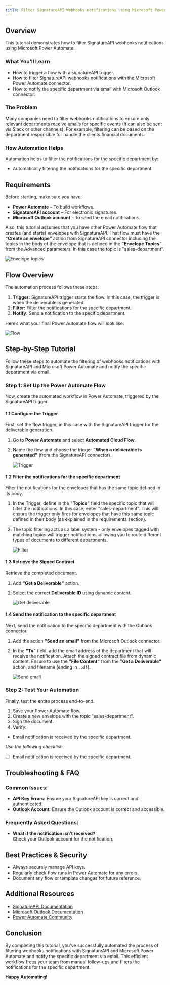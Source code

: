 ```yaml
---
title: Filter SignatureAPI Webhooks notifications using Microsoft Power Automate
---
```


## Overview

This tutorial demonstrates how to filter SignatureAPI webhooks notifications using Microsoft Power Automate.

### What You’ll Learn

* How to trigger a flow with a signatureAPI trigger.
* How to filter SignatureAPI webhooks notifications with the Microsoft Power Automate connector. 
* How to notify the specific department via email with Microsoft Outlook connector.

### The Problem

Many companies need to filter webhooks notifications to ensure only relevant departments receive emails for specific events (It can also be sent via Slack or other channels). For example, filtering can be based on the department responsible for handle the clients financial documents.



### How Automation Helps

Automation helps to filter the notifications for the specific department by:

* Automatically filtering the notifications for the specific department.


## Requirements

Before starting, make sure you have:

* **Power Automate** – To build workflows.
* **SignatureAPI account** – For electronic signatures.
* **Microsoft Outlook account** – To send the email notifications.


Also, this tutorial assumes that you have other Power Automate flow that creates (and starts) envelopes with SignatureAPI. That flow must have the **"Create an envelope"** action from SignatureAPI connector including the topics in the body of the envelope that is defined in the **"Envelope Topics"** from the Advanced parameters. In this case the topic is "sales-department".

![Envelope topics](/images/powerautomate/filter-webhooks-flow/envelope-topics.png)


## Flow Overview

The automation process follows these steps:

1. **Trigger:** SignatureAPI trigger starts the flow. In this case, the trigger is when the deliverable is generated. 
2. **Filter:** Filter the notifications for the specific department.
3. **Notify:** Send a notification to the specific department.

Here’s what your final Power Automate flow will look like:

![Flow](/images/powerautomate/filter-webhooks-flow/complete-flow.png)

## Step-by-Step Tutorial

Follow these steps to automate the filtering of webhooks notifications with SignatureAPI and Microsoft Power Automate and notify the specific department via email.

### Step 1: Set Up the Power Automate Flow

Now, create the automated workflow in Power Automate, triggered by the SignatureAPI trigger.

#### 1.1 Configure the Trigger

First, set the flow trigger, in this case with the SignatureAPI trigger for the deliverable generation.

1. Go to **Power Automate** and select **Automated Cloud Flow**.
2. Name the flow and choose the trigger **"When a deliverable is generated"** (from the SignatureAPI connector).

    ![Trigger](/images/powerautomate/filter-webhooks-flow/trigger.png)

#### 1.2 Filter the notifications for the specific department

Filter the notifications for the envelopes that has the same topic defined in its body.

1. In the Trigger, define in the **"Topics"** field the specific topic that will filter the notifications. In this case, enter "sales-department". This will ensure the trigger only fires for envelopes that have this same topic defined in their body (as explained in the requirements section).

2. The topic filtering acts as a label system - only envelopes tagged with matching topics will trigger notifications, allowing you to route different types of documents to different departments.

    ![Filter](/images/powerautomate/filter-webhooks-flow/add-topics.png)

#### 1.3 Retrieve the Signed Contract

Retrieve the completed document.

1. Add **"Get a Deliverable"** action.
2. Select the correct **Deliverable ID** using dynamic content.

    ![Get deliverable](/images/powerautomate/filter-webhooks-flow/get-deliverable.png)

#### 1.4 Send the notification to the specific department

Next, send the notification to the specific department with the Outlook connector.

1. Add the action **"Send an email"** from the Microsoft Outlook connector.
2. In the **"To"** field, add the email address of the department that will receive the notification.
Attach the signed contract file from dynamic content. Ensure to use the **"File Content"** from the **"Get a Deliverable"** action, and filename (ending in `.pdf`).

   ![Send email](/images/powerautomate/filter-webhooks-flow/send-email.png)

### Step 2: Test Your Automation

Finally, test the entire process end-to-end.

1. Save your Power Automate flow.
2. Create a new envelope with the topic "sales-department".
3. Sign the document.
4. Verify:
  - Email notification is received by the specific department.

*Use the following checklist:*

- [ ] Email notification is received by the specific department.

## Troubleshooting & FAQ

### Common Issues:

- **API Key Errors:** Ensure your SignatureAPI key is correct and authenticated.
- **Outlook Account:** Ensure the Outlook account is correct and accessible.

### Frequently Asked Questions:

- **What if the notification isn't received?**  
  Check your Outlook account for the notification.

## Best Practices & Security

- Always securely manage API keys.
- Regularly check flow runs in Power Automate for any errors.
- Document any flow or template changes for future reference.

## Additional Resources

- [SignatureAPI Documentation](https://signatureapi.com/docs)
- [Microsoft Outlook Documentation](https://support.microsoft.com/outlook)
- [Power Automate Community](https://powerusers.microsoft.com/t5/Microsoft-Power-Automate/ct-p/MPACommunity)

## Conclusion

By completing this tutorial, you've successfully automated the process of filtering webhooks notifications with SignatureAPI and Microsoft Power Automate and notify the specific department via email. This efficient workflow frees your team from manual follow-ups and filters the notifications for the specific department.

**Happy Automating!**